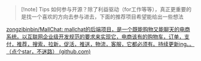 > [!note] Tips
> 如何参与开源？除了利益驱动（for工作等等），真正更重要的是找一个喜欢的方向去参与进去，下面的推荐项目希望能给出一些想法


[zongzibinbin/MallChat: mallchat的后端项目，是一个既能购物又能聊天的电商系统。以互联网企业级开发规范的要求来实现它，电商该有的购物车，订单，支付，推荐，搜索，拉新，促活，推送，物流，客服，它都必须有。持续更新ing。。（点个star，不迷路） (github.com)](https://github.com/zongzibinbin/MallChat/tree/main)

